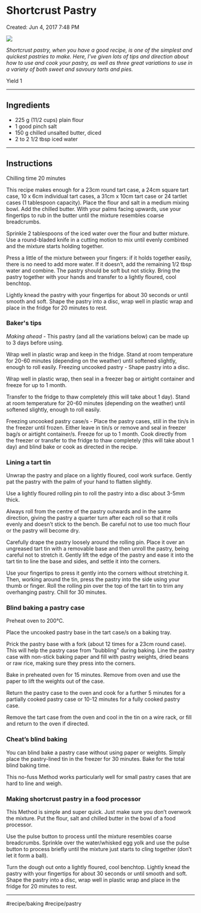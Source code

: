 # Shortcrust Pastry
Created: Jun 4, 2017 7:48 PM

![](assets/shortcrust_pastry.jpg)

*Shortcrust pastry, when you have a good recipe, is one of the simplest and quickest pastries to make. Here, I've given lots of tips and direction about how to use and cook your pastry, as well as three great variations to use in a variety of both sweet and savoury tarts and pies.*

Yield 1

- - - -
## Ingredients

* 225 g (11/2 cups) plain flour
* 1 good pinch salt
* 150 g chilled unsalted butter, diced
* 2 to 2 1/2 tbsp iced water

- - - -
## Instructions
Chilling time 20 minutes

This recipe makes enough for a 23cm round tart case, a 24cm square tart case, 10 x 6cm individual tart cases, a 31cm x 10cm tart case or 24 tartlet cases (1 tablespoon capacity).
Place the flour and salt in a medium mixing bowl. Add the chilled butter. With your palms facing upwards, use your fingertips to rub in the butter until the mixture resembles coarse breadcrumbs.

Sprinkle 2 tablespoons of the iced water over the flour and butter mixture. Use a round-bladed knife in a cutting motion to mix until evenly combined and the mixture starts holding together.

Press a little of the mixture between your fingers: if it holds together easily, there is no need to add more water. If it doesn’t, add the remaining 1/2 tbsp water and combine. The pastry should be soft but not sticky. Bring the pastry together with your hands and transfer to a lightly floured, cool benchtop.

Lightly knead the pastry with your fingertips for about 30 seconds or until smooth and soft. Shape the pastry into a disc, wrap well in plastic wrap and place in the fridge for 20 minutes to rest.

### Baker's tips
*Making ahead* - This pastry (and all the variations below) can be made up to 3 days before using.

Wrap well in plastic wrap and keep in the fridge. Stand at room temperature for 20-60 minutes (depending on the weather) until softened slightly, enough to roll easily. Freezing uncooked pastry - Shape pastry into a disc.

Wrap well in plastic wrap, then seal in a freezer bag or airtight container and freeze for up to 1 month.

Transfer to the fridge to thaw completely (this will take about 1 day). Stand at room temperature for 20-60 minutes (depending on the weather) until softened slightly, enough to roll easily.

Freezing uncooked pastry case/s - Place the pastry cases, still in the tin/s in the freezer until frozen. Either leave in tin/s or remove and seal in freezer bag/s or airtight container/s. Freeze for up to 1 month. Cook directly from the freezer or transfer to the fridge to thaw completely (this will take about 1 day) and blind bake or cook as directed in the recipe.

### Lining a tart tin
Unwrap the pastry and place on a lightly floured, cool work surface. Gently pat the pastry with the palm of your hand to flatten slightly.

Use a lightly floured rolling pin to roll the pastry into a disc about 3-5mm thick.

Always roll from the centre of the pastry outwards and in the same direction, giving the pastry a quarter turn after each roll so that it rolls evenly and doesn’t stick to the bench. Be careful not to use too much flour or the pastry will become dry.

Carefully drape the pastry loosely around the rolling pin. Place it over an ungreased tart tin with a removable base and then unroll the pastry, being careful not to stretch it. Gently lift the edge of the pastry and ease it into the tart tin to line the base and sides, and settle it into the corners.

Use your fingertips to press it gently into the corners without stretching it. Then, working around the tin, press the pastry into the side using your thumb or finger. Roll the rolling pin over the top of the tart tin to trim any overhanging pastry. Chill for 30 minutes.

### Blind baking a pastry case
Preheat oven to 200°C.

Place the uncooked pastry base in the tart case/s on a baking tray.

Prick the pastry base with a fork (about 12 times for a 23cm round case). This will help the pastry case from "bubbling" during baking. Line the pastry case with non-stick baking paper and fill with pastry weights, dried beans or raw rice, making sure they press into the corners.

Bake in preheated oven for 15 minutes. Remove from oven and use the paper to lift the weights out of the case.

Return the pastry case to the oven and cook for a further 5 minutes for a partially cooked pastry case or 10-12 minutes for a fully cooked pastry case.

Remove the tart case from the oven and cool in the tin on a wire rack, or fill and return to the oven if directed.

### Cheat’s blind baking
You can blind bake a pastry case without using paper or weights. Simply place the pastry-lined tin in the freezer for 30 minutes. Bake for the total blind baking time.

This no-fuss Method works particularly well for small pastry cases that are hard to line and weigh.

### Making shortcrust pastry in a food processor
This Method is simple and super quick. Just make sure you don’t overwork the mixture. Put the flour, salt and chilled butter in the bowl of a food processor.

Use the pulse button to process until the mixture resembles coarse breadcrumbs. Sprinkle over the water/whisked egg yolk and use the pulse button to process briefly until the mixture just starts to cling together (don’t let it form a ball).

Turn the dough out onto a lightly floured, cool benchtop. Lightly knead the pastry with your fingertips for about 30 seconds or until smooth and soft. Shape the pastry into a disc, wrap well in plastic wrap and place in the fridge for 20 minutes to rest.
- - - -

#recipe/baking #recipe/pastry

